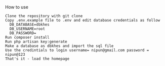 How to use

    Clone the repository with git clone
    Copy .env.example file to .env and edit database credentials as follow
      DB_DATABASE=dbkhes
      DB_USERNAME=root
      DB_PASSWORD=
    Run composer install
    Run php artisan key:generate
    Make a database as dbkhes and import the sql file
    Use the credintials to login username= nipun@gmail.com password = nipun@123
    That's it - load the homepage

